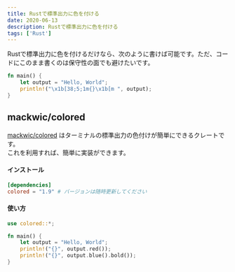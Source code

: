 ```yaml
---
title: Rustで標準出力に色を付ける
date: 2020-06-13
description: Rustで標準出力に色を付ける
tags: ['Rust']
---
```


Rustで標準出力に色を付けるだけなら、次のように書けば可能です。ただ、コードにこのまま書くのは保守性の面でも避けたいです。

```rust
fn main() {
    let output = "Hello, World";
    println!("\x1b[38;5;1m{}\x1b[m ", output);
}
```

## mackwic/colored
[mackwic/colored](https://github.com/mackwic/colored) はターミナルの標準出力の色付けが簡単にできるクレートです。  
これを利用すれば、簡単に実装ができます。

#### インストール

```toml
[dependencies]
colored = "1.9" # バージョンは随時更新してください
```

#### 使い方

```rust
use colored::*;

fn main() {
    let output = "Hello, World";
    println!("{}", output.red());
    println!("{}", output.blue().bold());
}
```
